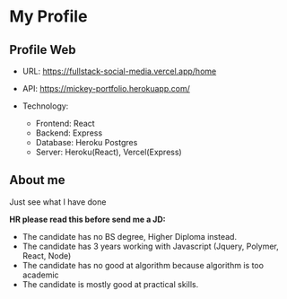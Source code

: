 # My Profile

## Profile Web
- URL: https://fullstack-social-media.vercel.app/home
- API: https://mickey-portfolio.herokuapp.com/

- Technology: 
  - Frontend: React
  - Backend: Express
  - Database: Heroku Postgres
  - Server: Heroku(React), Vercel(Express)

## About me

Just see what I have done

**HR please read this before send me a JD:**
- The candidate has no BS degree, Higher Diploma instead.
- The candidate has 3 years working with Javascript (Jquery, Polymer, React, Node)
- The candidate has no good at algorithm because algorithm is too academic
- The candidate is mostly good at practical skills.
